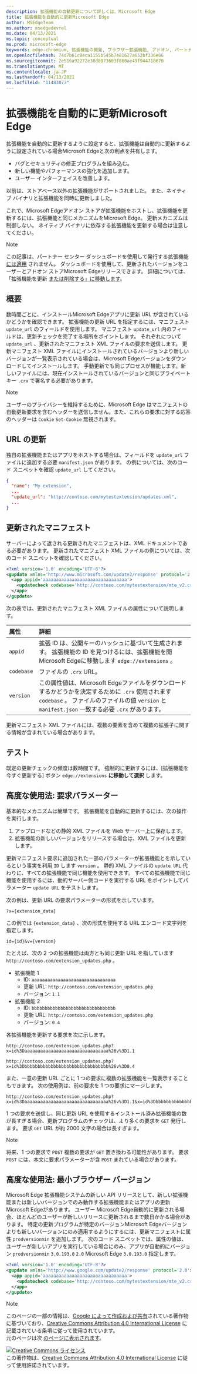 ```yaml
---
description: 拡張機能の自動更新について詳しくは、Microsoft Edge
title: 拡張機能を自動的に更新Microsoft Edge
author: MSEdgeTeam
ms.author: msedgedevrel
ms.date: 04/13/2021
ms.topic: conceptual
ms.prod: microsoft-edge
keywords: edge-chromium, 拡張機能の開発, ブラウザー拡張機能, アドオン, パートナー センター, 開発者
ms.openlocfilehash: 74d7b61c8eca1155b545b7e81627a652bf336e66
ms.sourcegitcommit: 2e516a92272e38d8073603f860ae49f944718670
ms.translationtype: MT
ms.contentlocale: ja-JP
ms.lasthandoff: 04/13/2021
ms.locfileid: "11483073"
---
```

<!-- Copyright A. W. Fuchs

   Licensed under the Apache License, Version 2.0 (the "License");
   you may not use this file except in compliance with the License.
   You may obtain a copy of the License at

       https://www.apache.org/licenses/LICENSE-2.0

   Unless required by applicable law or agreed to in writing, software
   distributed under the License is distributed on an "AS IS" BASIS,
   WITHOUT WARRANTIES OR CONDITIONS OF ANY KIND, either express or implied.
   See the License for the specific language governing permissions and
   limitations under the License.  -->  
# <a name="automatically-update-extensions-in-microsoft-edge"></a>拡張機能を自動的に更新Microsoft Edge  

拡張機能を自動的に更新するように設定すると、拡張機能は自動的に更新するように設定されている場合Microsoft Edgeと次の利点を共有します。  

*   バグとセキュリティの修正プログラムを組み込む。  
*   新しい機能やパフォーマンスの強化を追加します。  
*   ユーザー インターフェイスを改善します。  

以前は、ストアベース以外の拡張機能がサポートされました。  また、ネイティブ バイナリと拡張機能を同時に更新しました。  

これで、Microsoft Edgeアドオン ストアが拡張機能をホストし、拡張機能を更新するには、拡張機能と同じメカニズムをMicrosoft Edge。  更新メカニズムは制御しない。  ネイティブ バイナリに依存する拡張機能を更新する場合は注意してください。  

> [!NOTE]
> この記事は、パートナー センター ダッシュボードを使用して発行する拡張機能 [には適用][MicrosoftPartnerDashboardMicrosoftedgePublicLoginRefDd] されません。  ダッシュボードを使用して、更新されたバージョンをユーザーとアドオン ストアMicrosoft Edgeリリースできます。  詳細については、「拡張機能を更新 [または削除する」に移動します][ExtensionsPublishUpdateExtension]。  

## <a name="overview"></a>概要  

数時間ごとに、インストールMicrosoft Edgeアプリに更新 URL が含されているかどうかを確認できます。  拡張機能の更新 URL を指定するには、マニフェスト `update_url` のフィールドを使用します。  マニフェスト `update_url` 内のフィールドは、更新チェックを完了する場所をポイントします。  それぞれについて `update_url` 、更新されたマニフェスト XML ファイルの要求を送信します。  更新マニフェスト XML ファイルにインストールされているバージョンより新しいバージョンが一覧表示されている場合は、Microsoft Edgeバージョンをダウンロードしてインストールします。  手動更新でも同じプロセスが機能します。新しいファイルには、現在インストールされているバージョンと同じプライベート キー `.crx` で署名する必要があります。  

> [!NOTE]
> ユーザーのプライバシーを維持するために、Microsoft Edge はマニフェストの自動更新要求を含むヘッダーを送信しません。また、これらの要求に対する応答のヘッダーは `Cookie` `Set-Cookie` 無視されます。  

## <a name="update-url"></a>URL の更新  

独自の拡張機能またはアプリをホストする場合は、フィールドを `update_url` ファイルに追加する必要 `manifest.json` があります。  の例については、次のコード スニペットを確認 `update_url` してください。  

```json
{
  "name": "My extension",
  ... 
  "update_url": "http://contoso.com/mytestextension/updates.xml",
  ... 
}
```  

## <a name="updated-manifest"></a>更新されたマニフェスト  

サーバーによって返される更新されたマニフェストは、XML ドキュメントである必要があります。  更新されたマニフェスト XML ファイルの例については、次のコード スニペットを確認してください。  

```xml
<?xml version='1.0' encoding='UTF-8'?>
<gupdate xmlns='http://www.microsoft.com/update2/response' protocol='2.0'>
  <app appid='aaaaaaaaaaaaaaaaaaaaaaaaaaaaaaaa'>
    <updatecheck codebase='http://contoso.com/mytestextension/mte_v2.crx' version='2.0' />
  </app>
</gupdate>
```  

次の表では、更新されたマニフェスト XML ファイルの属性について説明します。  

| 属性 | 詳細 | 
|:--- |:--- |  
| `appid` | 拡張 ID は、公開キーのハッシュに基づいて生成されます。  拡張機能の ID を見つけるには、拡張機能を開Microsoft Edgeに移動します `edge://extensions` 。 |  
| `codebase` | ファイルの `.crx` URL。 |  
| `version` | この属性値は、Microsoft Edgeファイルをダウンロードするかどうかを決定するために `.crx` 使用されます `codebase` 。  ファイルのファイルの値 `version` と `manifest.json` 一致する必要 `.crx` があります。 |  

更新マニフェスト XML ファイルには、複数の要素を含めて複数の拡張子に関する情報が含まれている場合があります。  

## <a name="testing"></a>テスト  

既定の更新チェックの頻度は数時間です。  強制的に更新するには、[拡張機能を今すぐ更新する] ボタン `edge://extensions` **に移動して選択** します。  

## <a name="advanced-usage-request-parameters"></a>高度な使用法: 要求パラメーター  

基本的なメカニズムは簡単です。  拡張機能を自動的に更新するには、次の操作を実行します。  

1.  アップロードなどの静的 XML ファイルを Web サーバー上に保存します。  
1.  拡張機能の新しいバージョンをリリースする場合は、XML ファイルを更新します。  
    
更新マニフェスト要求に追加された一部のパラメーターが拡張機能とを示しているという事実を利用 `ID` します `version` 。  静的 XML ファイルの `update URL` 代わりに、すべての拡張機能で同じ機能を使用できます。  すべての拡張機能で同じ機能を使用するには、動的サーバー側コードを実行する URL をポイントしてパラメーター `update URL` をテストします。  

次の例は、更新 URL の要求パラメーターの形式を示しています。  

```url
?x={extension_data}
```  

この例では `{extension_data}` 、次の形式を使用する URL エンコード文字列を指定します。  

```url
id={id}&v={version}
```  

たとえば、次の 2 つの拡張機能は両方とも同じ更新 URL を指しています `http://contoso.com/extension_updates.php` 。  

*   拡張機能 1  
    *   ID: `aaaaaaaaaaaaaaaaaaaaaaaaaaaaaaaa`  
    *   更新 URL: `http://contoso.com/extension_updates.php`
    *   バージョン: `1.1`  
*   拡張機能 2  
    *   ID: `bbbbbbbbbbbbbbbbbbbbbbbbbbbbbbbb`  
    *   更新 URL: `http://contoso.com/extension_updates.php`
    *   バージョン: `0.4`  


各拡張機能を更新する要求を次に示します。  

```https
http://contoso.com/extension_updates.php?x=id%3Daaaaaaaaaaaaaaaaaaaaaaaaaaaaaaaa%26v%3D1.1
```  

```https
http://contoso.com/extension_updates.php?x=id%3Dbbbbbbbbbbbbbbbbbbbbbbbbbbbbbbbb%26v%3D0.4
```  

また、一意の更新 URL ごとに 1 つの要求に複数の拡張機能を一覧表示することもできます。  次の使用例は、前の要求を 1 つの要求にマージします。  

```https
http://contoso.com/extension_updates.php?x=id%3Daaaaaaaaaaaaaaaaaaaaaaaaaaaaaaaa%26v%3D1.1&x=id%3Dbbbbbbbbbbbbbbbbbbbbbbbbbbbbbbbb%26v%3D0.4
```  

1 つの要求を送信し、同じ更新 URL を使用するインストール済み拡張機能の数が長すぎる場合、更新プログラムのチェックは、より多くの要求を `GET` 発行します。  要求 `GET` URL が約 2000 文字の場合は長すぎます。  

> [!NOTE]
> 将来、1 つの要求で `POST` 複数の要求が `GET` 置き換わる可能性があります。  要求 `POST` には、本文に要求パラメーターが含 `POST` まれている場合があります。  

## <a name="advanced-usage-minimum-browser-version"></a>高度な使用法: 最小ブラウザー バージョン  

Microsoft Edge 拡張機能システムの新しい API リリースとして、新しい拡張機能または新しいバージョンでのみ動作する拡張機能またはアプリの更新Microsoft Edgeがあります。  ユーザー Microsoft Edge自動的に更新される場合、ほとんどのユーザーが新しいリリースに更新されるまで数日かかる場合があります。  特定の更新プログラムが特定のバージョンMicrosoft Edgeバージョンよりも新しいバージョンにのみ適用するようにするには、更新マニフェストに属性 `prodversionmin` を追加します。  次のコード スニペットでは、属性の値は、ユーザーが新しいアプリを実行している場合にのみ、アプリが自動的にバージョン `prodversionmin` `3.0.193.0` `2.0` Microsoft Edge `3.0.193.0` 指定します。  

```xml
<?xml version='1.0' encoding='UTF-8'?>
<gupdate xmlns='http://www.google.com/update2/response' protocol='2.0'>
  <app appid='aaaaaaaaaaaaaaaaaaaaaaaaaaaaaaaa'>
    <updatecheck codebase='http://contoso.com/mytestextension/mte_v2.crx' version='2.0' prodversionmin='3.0.193.0' />
  </app>
</gupdate>
```  

<!-- links -->  

[ExtensionsPublishUpdateExtension]: ../publish/update-extension.md "拡張機能の更新または削除|Microsoft Docs"  

[MicrosoftPartnerDashboardMicrosoftedgePublicLoginRefDd]: https://partner.microsoft.com/dashboard/microsoftedge/public/login?ref=dd "パートナー センター"  

> [!NOTE]
> このページの一部の情報は、[Google によって作成および共有][GoogleSitePolicies]されている著作物に基づいており、[Creative Commons Attribution 4.0 International License][CCA4IL] に記載されている条項に従って使用されています。  
> 元のページは次 [のページに表示されます](https://developer.chrome.com/docs/apps/autoupdate)。  

[![Creative Commons ライセンス][CCby4Image]][CCA4IL]  
この著作物は、[Creative Commons Attribution 4.0 International License][CCA4IL] に従って使用許諾されています。  

[CCA4IL]: https://creativecommons.org/licenses/by/4.0  
[CCby4Image]: https://i.creativecommons.org/l/by/4.0/88x31.png  
[GoogleSitePolicies]: https://developers.google.com/terms/site-policies  
